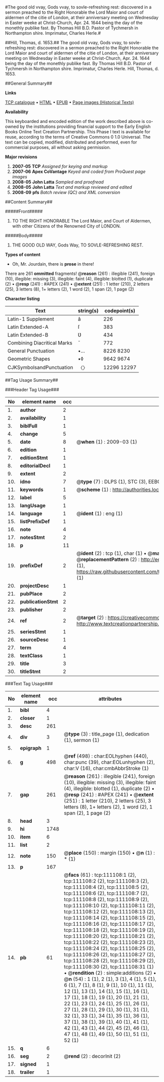 #The good old vvay, Gods vvay, to sovle-refreshing rest: discovered in a sermon preached to the Right Honorable the Lord Maior and court of aldermen of the citie of London, at their anniversary meeting on Wednesday in Easter weeke at Christ-Church, Apr. 24. 1644 being the day of the monethly publike fast. By Thomas Hill B.D. Pastor of Tychmersh in Northampton shire. Imprimatur, Charles Herle.#

##Hill, Thomas, d. 1653.##
The good old vvay, Gods vvay, to sovle-refreshing rest: discovered in a sermon preached to the Right Honorable the Lord Maior and court of aldermen of the citie of London, at their anniversary meeting on Wednesday in Easter weeke at Christ-Church, Apr. 24. 1644 being the day of the monethly publike fast. By Thomas Hill B.D. Pastor of Tychmersh in Northampton shire. Imprimatur, Charles Herle.
Hill, Thomas, d. 1653.

##General Summary##

**Links**

[TCP catalogue](http://www.ota.ox.ac.uk/tcp/)  • 
[HTML](http://tei.it.ox.ac.uk/tcp/Texts-HTML/free/A86/A86356.html)  • 
[EPUB](http://tei.it.ox.ac.uk/tcp/Texts-EPUB/free/A86/A86356.epub) • 
[Page images (Historical Texts)](https://data.historicaltexts.jisc.ac.uk/view?pubId=eebo-99859047e&pageId=eebo-99859047e-111108-1)

**Availability**

This keyboarded and encoded edition of the
	       work described above is co-owned by the institutions
	       providing financial support to the Early English Books
	       Online Text Creation Partnership. This Phase I text is
	       available for reuse, according to the terms of Creative
	       Commons 0 1.0 Universal. The text can be copied,
	       modified, distributed and performed, even for
	       commercial purposes, all without asking permission.

**Major revisions**

1. __2007-05__ __TCP__ *Assigned for keying and markup*
1. __2007-06__ __Apex CoVantage__ *Keyed and coded from ProQuest page images*
1. __2008-05__ __John Latta__ *Sampled and proofread*
1. __2008-05__ __John Latta__ *Text and markup reviewed and edited*
1. __2008-09__ __pfs__ *Batch review (QC) and XML conversion*

##Content Summary##

#####Front#####

1. TO THE RIGHT HONORABLE The Lord Maior, and Court of Aldermen, with other Citizens of the Renowned City of LONDON.

#####Body#####

1. THE GOOD OLD WAY, Gods Way, TO SOVLE-REFRESHING REST.

**Types of content**

  * Oh, Mr. Jourdain, there is **prose** in there!

There are 261 **ommitted** fragments! 
 @__reason__ (261) : illegible (241), foreign (10), illegible: missing (3), illegible: faint (4), illegible: blotted (1), duplicate (2)  •  @__resp__ (241) : #APEX (241)  •  @__extent__ (251) : 1 letter (210), 2 letters (25), 3 letters (8), 1+ letters (2), 1 word (2), 1 span (2), 1 page (2)

**Character listing**


|Text|string(s)|codepoint(s)|
|---|---|---|
|Latin-1 Supplement|â|226|
|Latin Extended-A|ſ|383|
|Latin Extended-B|Ʋ|434|
|Combining             Diacritical Marks|̄|772|
|General Punctuation|•…|8226 8230|
|Geometric Shapes|▪◊|9642 9674|
|CJKSymbolsandPunctuation|〈〉|12296 12297|

##Tag Usage Summary##

###Header Tag Usage###

|No|element name|occ|attributes|
|---|---|---|---|
|1.|__author__|2||
|2.|__availability__|1||
|3.|__biblFull__|1||
|4.|__change__|5||
|5.|__date__|8| @__when__ (1) : 2009-03 (1)|
|6.|__edition__|1||
|7.|__editionStmt__|1||
|8.|__editorialDecl__|1||
|9.|__extent__|2||
|10.|__idno__|7| @__type__ (7) : DLPS (1), STC (3), EEBO-CITATION (1), PROQUEST (1), VID (1)|
|11.|__keywords__|1| @__scheme__ (1) : http://authorities.loc.gov/ (1)|
|12.|__label__|5||
|13.|__langUsage__|1||
|14.|__language__|1| @__ident__ (1) : eng (1)|
|15.|__listPrefixDef__|1||
|16.|__note__|4||
|17.|__notesStmt__|2||
|18.|__p__|11||
|19.|__prefixDef__|2| @__ident__ (2) : tcp (1), char (1)  •  @__matchPattern__ (2) : ([0-9\-]+):([0-9IVX]+) (1), (.+) (1)  •  @__replacementPattern__ (2) : http://eebo.chadwyck.com/downloadtiff?vid=$1&page=$2 (1), https://raw.githubusercontent.com/textcreationpartnership/Texts/master/tcpchars.xml#$1 (1)|
|20.|__projectDesc__|1||
|21.|__pubPlace__|2||
|22.|__publicationStmt__|2||
|23.|__publisher__|2||
|24.|__ref__|2| @__target__ (2) : https://creativecommons.org/publicdomain/zero/1.0/ (1), http://www.textcreationpartnership.org/docs/. (1)|
|25.|__seriesStmt__|1||
|26.|__sourceDesc__|1||
|27.|__term__|4||
|28.|__textClass__|1||
|29.|__title__|3||
|30.|__titleStmt__|2||


###Text Tag Usage###

|No|element name|occ|attributes|
|---|---|---|---|
|1.|__bibl__|4||
|2.|__closer__|1||
|3.|__desc__|261||
|4.|__div__|3| @__type__ (3) : title_page (1), dedication (1), sermon (1)|
|5.|__epigraph__|1||
|6.|__g__|498| @__ref__ (498) : char:EOLhyphen (440), char:punc (39), char:EOLunhyphen (2), char:V (16), char:cmbAbbrStroke (1)|
|7.|__gap__|261| @__reason__ (261) : illegible (241), foreign (10), illegible: missing (3), illegible: faint (4), illegible: blotted (1), duplicate (2)  •  @__resp__ (241) : #APEX (241)  •  @__extent__ (251) : 1 letter (210), 2 letters (25), 3 letters (8), 1+ letters (2), 1 word (2), 1 span (2), 1 page (2)|
|8.|__head__|3||
|9.|__hi__|1748||
|10.|__item__|6||
|11.|__list__|2||
|12.|__note__|150| @__place__ (150) : margin (150)  •  @__n__ (1) : * (1)|
|13.|__p__|167||
|14.|__pb__|61| @__facs__ (61) : tcp:111108:1 (2), tcp:111108:2 (2), tcp:111108:3 (2), tcp:111108:4 (2), tcp:111108:5 (2), tcp:111108:6 (2), tcp:111108:7 (2), tcp:111108:8 (2), tcp:111108:9 (2), tcp:111108:10 (2), tcp:111108:11 (2), tcp:111108:12 (2), tcp:111108:13 (2), tcp:111108:14 (2), tcp:111108:15 (2), tcp:111108:16 (2), tcp:111108:17 (2), tcp:111108:18 (2), tcp:111108:19 (2), tcp:111108:20 (2), tcp:111108:21 (2), tcp:111108:22 (2), tcp:111108:23 (2), tcp:111108:24 (2), tcp:111108:25 (2), tcp:111108:26 (2), tcp:111108:27 (2), tcp:111108:28 (2), tcp:111108:29 (2), tcp:111108:30 (2), tcp:111108:31 (1)  •  @__rendition__ (2) : simple:additions (2)  •  @__n__ (54) : 1 (1), 2 (1), 3 (1), 4 (1), 5 (1), 6 (1), 7 (1), 8 (1), 9 (1), 10 (1), 11 (1), 12 (1), 13 (1), 14 (1), 15 (1), 16 (1), 17 (1), 18 (1), 19 (1), 20 (1), 21 (1), 22 (1), 23 (1), 24 (1), 25 (1), 26 (1), 27 (1), 28 (1), 29 (1), 30 (1), 31 (1), 32 (1), 33 (1), 34 (1), 35 (1), 36 (1), 37 (1), 38 (1), 39 (1), 40 (1), 41 (1), 42 (1), 43 (1), 44 (2), 45 (2), 46 (1), 47 (1), 48 (1), 49 (1), 50 (1), 51 (1), 52 (1)|
|15.|__q__|6||
|16.|__seg__|2| @__rend__ (2) : decorInit (2)|
|17.|__signed__|1||
|18.|__trailer__|1||
